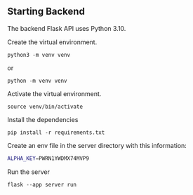 
## Starting Backend

The backend Flask API uses Python 3.10. 

Create the virtual environment. 

`python3 -m venv venv` 

or

`python -m venv venv`

Activate the virtual environment. 

`source venv/bin/activate`

Install the dependencies

`pip install -r requirements.txt`

Create an env file in the server directory with this information:

```bash
ALPHA_KEY=PWRN1YWDMX74MVP9
```

Run the server

`flask --app server run`



